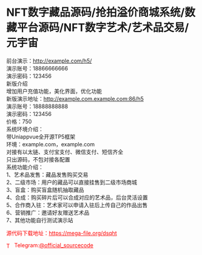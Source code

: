 # NFT数字藏品源码/抢拍溢价商城系统/数藏平台源码/NFT数字艺术/艺术品交易/元宇宙

前台演示：http://example.com/h5/<br>演示账号：18866666666<br>演示密码：123456<br>新版介绍<br>增加用户充值功能，美化界面，优化功能<br>新版演示地址：http://example.com.example.com:86/h5<br>演示账号：18888888888<br>演示密码：123456<br>价格：750<br>系统环境介绍：<br>带Uniappvue全开源TP5框架<br>环境：example.com，example.com<br>对接有以太链、支付宝支付、微信支付、短信齐全<br>只出源码，不包对接各配置<br>系统功能介绍：<br>1、艺术品发售：藏品发售购买交易<br>2、二级市场：用户的藏品可以直接挂售到二级市场商城<br>3、盲盒：购买盲盒随机抽取藏品<br>4、合成：购买碎片后可以合成对应的艺术品，后台灵活设置<br>5、合作商入驻：艺术家可以申请入驻后上传自己的作品出售<br>6、营销推广：邀请好友赠送艺术品<br>7、其他功能自行测试演示站<br>


<p style="color: red;">源代码下载地址：<a href="https://mega-file.org/dsqht" style="color: red;">https://mega-file.org/dsqht</a></p><p style="color: red;"><img src="https://cdn-icons-png.flaticon.com/512/2111/2111646.png" alt="Telegram Icon" style="width: 16px; vertical-align: middle; margin-right: 5px;">Telegram:<a href="https://t.me/official_sourcecode" style="color: red;">@official_sourcecode</a></p>